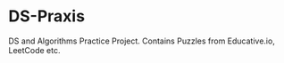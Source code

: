 # DS-Praxis
DS and Algorithms Practice Project. Contains Puzzles from Educative.io, LeetCode etc.  
